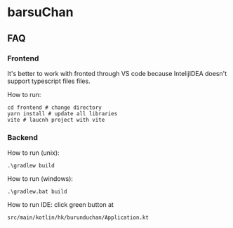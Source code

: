 # barsuChan

## FAQ

### Frontend

It's better to work with fronted through VS code because IntelijIDEA doesn't support typescript files files.

How to run:
````
cd frontend # change directory
yarn install # update all libraries
vite # laucnh project with vite
````


### Backend

How to run (unix):
```
.\gradlew build
```

How to run (windows):
```
.\gradlew.bat build
```

How to run IDE:
click green button at 
```
src/main/kotlin/hk/burunduchan/Application.kt
```